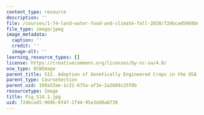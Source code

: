 ```yaml
---
content_type: resource
description: ''
file: /courses/1-74-land-water-food-and-climate-fall-2020/724bca45969b6f471f4495e3dd8a6739_Fig_S14.1.jpg
file_type: image/jpeg
image_metadata:
  caption: ''
  credit: ''
  image-alt: ''
learning_resource_types: []
license: https://creativecommons.org/licenses/by-nc-sa/4.0/
ocw_type: OCWImage
parent_title: S12. Adoption of Genetically Engineered Crops in the USA
parent_type: CourseSection
parent_uid: 109a33ae-1c21-675a-af3e-2a2b89c25f8b
resourcetype: Image
title: Fig_S14.1.jpg
uid: 724bca45-969b-6f47-1f44-95e3dd8a6739
---
```

